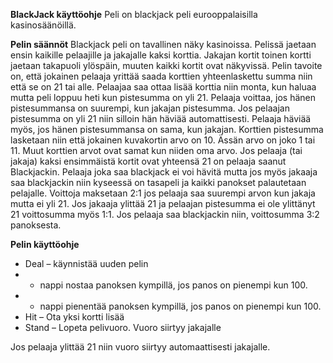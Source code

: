 ﻿**BlackJack käyttöohje** 
   Peli on blackjack peli eurooppalaisilla kasinosäänöillä.

**Pelin säännöt**
   Blackjack peli on tavallinen näky kasinoissa. Pelissä jaetaan ensin kaikille pelaajille ja jakajalle kaksi korttia. Jakajan kortit toinen kortti jaetaan takapuoli ylöspäin, muuten kaikki kortit ovat näkyvissä. Pelin tavoite on, että jokainen pelaaja yrittää saada korttien yhteenlaskettu summa niin että se on 21 tai alle. 
Pelaajaa saa ottaa lisää korttia niin monta, kun haluaa mutta peli loppuu heti kun pistesumma on yli 21. Pelaaja voittaa, jos hänen pistesummansa on suurempi, kun jakajan pistesumma. Jos pelaajan pistesumma on yli
21 niin silloin hän häviää automattisesti. Pelaaja häviää myös, jos hänen pistesummansa on sama, kun jakajan.
Korttien pistesumma lasketaan niin että jokainen kuvakortin arvo on 10. Ässän arvo on joko 1 tai 11. Muut korttien arvot ovat samat kun niiden oma arvo. Jos pelaaja (tai jakaja) kaksi ensimmäistä kortit ovat yhteensä 21 on pelaaja saanut Blackjackin. Pelaaja joka saa blackjack ei voi hävitä mutta jos myös jakaaja saa blackjackin niin kyseessä on tasapeli ja kaikki panokset palautetaan pelajalle.
Voittoja maksetaan 2:1 jos pelaaja saa suurempi arvon kun jakaja mutta ei yli 21. Jos jakaaja ylittää 21 ja pelaajan pistesumma ei ole ylittänyt 21 voittosumma myös 1:1.
Jos pelaaja saa blackjackin niin, voittosumma 3:2 panoksesta.


**Pelin käyttöohje** 
* Deal – käynnistää uuden pelin
* + nappi nostaa panoksen kympillä, jos panos on pienempi kun 100.
* - nappi pienentää panoksen kympillä, jos panos on pienempi kun 100. 
* Hit – Ota yksi kortti lisää
* Stand – Lopeta pelivuoro. Vuoro siirtyy jakajalle

Jos pelaaja ylittää 21 niin vuoro siirtyy automaattisesti jakajalle. 


